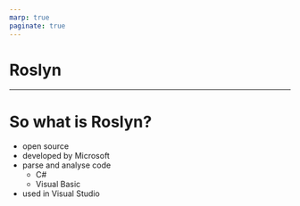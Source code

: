 ```yaml
---
marp: true
paginate: true
---
```


# Roslyn

---

# So what is Roslyn?
- open source
- developed by Microsoft
- parse and analyse code
   - C#
   - Visual Basic
- used in Visual Studio
